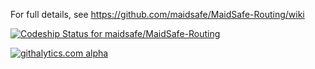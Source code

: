 For full details, see https://github.com/maidsafe/MaidSafe-Routing/wiki

[ ![Codeship Status for maidsafe/MaidSafe-Routing](https://www.codeship.io/projects/c80552d0-0bb1-0132-22a0-72230f3fc4ea/status)](https://www.codeship.io/projects/32052)

[![githalytics.com alpha](https://cruel-carlota.pagodabox.com/c238536a501d2b1fb8fc8af33c31349b "githalytics.com")](http://githalytics.com/maidsafe/MaidSafe-Routing)
